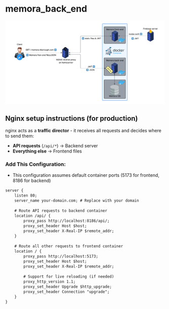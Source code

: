 # memora_back_end

![](./Memora.png)

## Nginx setup instructions (for production)

nginx acts as a **traffic director** - it receives all requests and decides where to send them:

- **API requests** (`/api/*`) → Backend server
- **Everything else** → Frontend files

### Add This Configuration:

- This configuration assumes default container ports (5173 for frontend, 8186 for backend)

```nginx
server {
    listen 80;
    server_name your-domain.com; # Replace with your domain

    # Route API requests to backend container
    location /api/ {
        proxy_pass http://localhost:8186/api/;
        proxy_set_header Host $host;
        proxy_set_header X-Real-IP $remote_addr;
    }

    # Route all other requests to frontend container
    location / {
        proxy_pass http://localhost:5173;
        proxy_set_header Host $host;
        proxy_set_header X-Real-IP $remote_addr;

        # Support for live reloading (if needed)
        proxy_http_version 1.1;
        proxy_set_header Upgrade $http_upgrade;
        proxy_set_header Connection "upgrade";
    }
}
```
